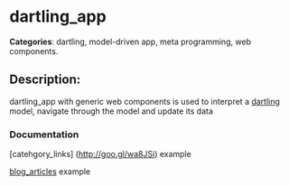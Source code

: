 # dartling_app 

**Categories**: dartling, model-driven app, meta programming, web components. 

## Description: 
dartling_app with generic web components is used to interpret a 
[dartling](https://github.com/dzenanr/dartling) model, 
navigate through the model and update its data 

### Documentation

[catehgory_links] (http://goo.gl/wa8JSi) example

[blog_articles](http://goo.gl/dgDvcB) example